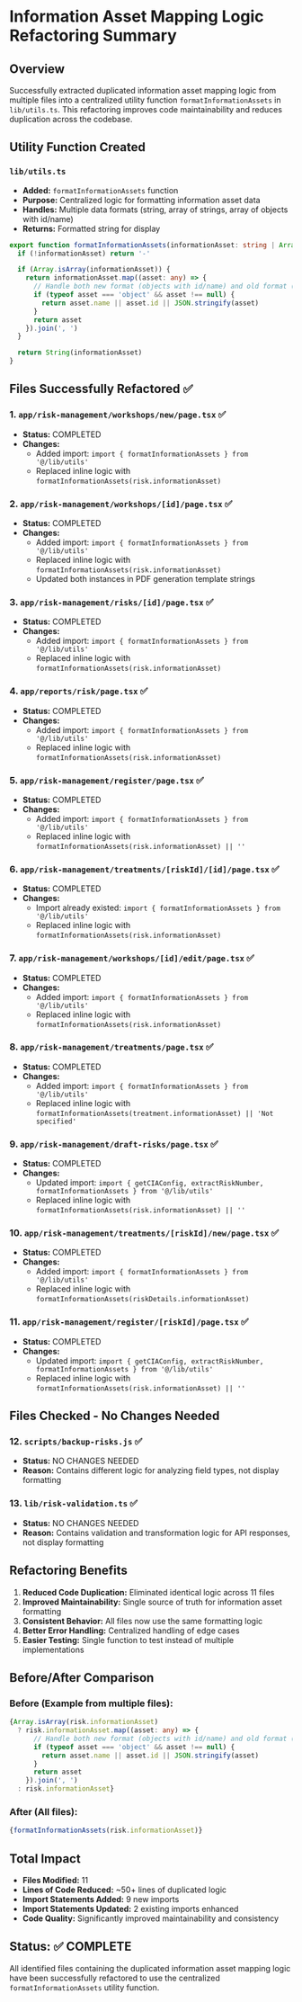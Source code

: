 # Information Asset Mapping Logic Refactoring Summary

## Overview
Successfully extracted duplicated information asset mapping logic from multiple files into a centralized utility function `formatInformationAssets` in `lib/utils.ts`. This refactoring improves code maintainability and reduces duplication across the codebase.

## Utility Function Created

### `lib/utils.ts`
- **Added:** `formatInformationAssets` function
- **Purpose:** Centralized logic for formatting information asset data
- **Handles:** Multiple data formats (string, array of strings, array of objects with id/name)
- **Returns:** Formatted string for display

```typescript
export function formatInformationAssets(informationAsset: string | Array<{ id: string; name: string }> | string[] | undefined): string {
  if (!informationAsset) return '-'

  if (Array.isArray(informationAsset)) {
    return informationAsset.map((asset: any) => {
      // Handle both new format (objects with id/name) and old format (strings)
      if (typeof asset === 'object' && asset !== null) {
        return asset.name || asset.id || JSON.stringify(asset)
      }
      return asset
    }).join(', ')
  }

  return String(informationAsset)
}
```

## Files Successfully Refactored ✅

### 1. `app/risk-management/workshops/new/page.tsx` ✅
- **Status:** COMPLETED
- **Changes:**
  - Added import: `import { formatInformationAssets } from '@/lib/utils'`
  - Replaced inline logic with `formatInformationAssets(risk.informationAsset)`

### 2. `app/risk-management/workshops/[id]/page.tsx` ✅
- **Status:** COMPLETED
- **Changes:**
  - Added import: `import { formatInformationAssets } from '@/lib/utils'`
  - Replaced inline logic with `formatInformationAssets(risk.informationAsset)`
  - Updated both instances in PDF generation template strings

### 3. `app/risk-management/risks/[id]/page.tsx` ✅
- **Status:** COMPLETED
- **Changes:**
  - Added import: `import { formatInformationAssets } from '@/lib/utils'`
  - Replaced inline logic with `formatInformationAssets(risk.informationAsset)`

### 4. `app/reports/risk/page.tsx` ✅
- **Status:** COMPLETED
- **Changes:**
  - Added import: `import { formatInformationAssets } from '@/lib/utils'`
  - Replaced inline logic with `formatInformationAssets(risk.informationAsset)`

### 5. `app/risk-management/register/page.tsx` ✅
- **Status:** COMPLETED
- **Changes:**
  - Added import: `import { formatInformationAssets } from '@/lib/utils'`
  - Replaced inline logic with `formatInformationAssets(risk.informationAsset) || ''`

### 6. `app/risk-management/treatments/[riskId]/[id]/page.tsx` ✅
- **Status:** COMPLETED
- **Changes:**
  - Import already existed: `import { formatInformationAssets } from '@/lib/utils'`
  - Replaced inline logic with `formatInformationAssets(risk.informationAsset)`

### 7. `app/risk-management/workshops/[id]/edit/page.tsx` ✅
- **Status:** COMPLETED
- **Changes:**
  - Added import: `import { formatInformationAssets } from '@/lib/utils'`
  - Replaced inline logic with `formatInformationAssets(risk.informationAsset)`

### 8. `app/risk-management/treatments/page.tsx` ✅
- **Status:** COMPLETED
- **Changes:**
  - Added import: `import { formatInformationAssets } from '@/lib/utils'`
  - Replaced inline logic with `formatInformationAssets(treatment.informationAsset) || 'Not specified'`

### 9. `app/risk-management/draft-risks/page.tsx` ✅
- **Status:** COMPLETED
- **Changes:**
  - Updated import: `import { getCIAConfig, extractRiskNumber, formatInformationAssets } from '@/lib/utils'`
  - Replaced inline logic with `formatInformationAssets(risk.informationAsset) || ''`

### 10. `app/risk-management/treatments/[riskId]/new/page.tsx` ✅
- **Status:** COMPLETED
- **Changes:**
  - Added import: `import { formatInformationAssets } from '@/lib/utils'`
  - Replaced inline logic with `formatInformationAssets(riskDetails.informationAsset)`

### 11. `app/risk-management/register/[riskId]/page.tsx` ✅
- **Status:** COMPLETED
- **Changes:**
  - Updated import: `import { getCIAConfig, extractRiskNumber, formatInformationAssets } from '@/lib/utils'`
  - Replaced inline logic with `formatInformationAssets(risk.informationAsset) || ''`

## Files Checked - No Changes Needed

### 12. `scripts/backup-risks.js` ✅
- **Status:** NO CHANGES NEEDED
- **Reason:** Contains different logic for analyzing field types, not display formatting

### 13. `lib/risk-validation.ts` ✅
- **Status:** NO CHANGES NEEDED
- **Reason:** Contains validation and transformation logic for API responses, not display formatting

## Refactoring Benefits

1. **Reduced Code Duplication:** Eliminated identical logic across 11 files
2. **Improved Maintainability:** Single source of truth for information asset formatting
3. **Consistent Behavior:** All files now use the same formatting logic
4. **Better Error Handling:** Centralized handling of edge cases
5. **Easier Testing:** Single function to test instead of multiple implementations

## Before/After Comparison

### Before (Example from multiple files):
```typescript
{Array.isArray(risk.informationAsset) 
  ? risk.informationAsset.map((asset: any) => {
      // Handle both new format (objects with id/name) and old format (strings)
      if (typeof asset === 'object' && asset !== null) {
        return asset.name || asset.id || JSON.stringify(asset)
      }
      return asset
    }).join(', ')
  : risk.informationAsset}
```

### After (All files):
```typescript
{formatInformationAssets(risk.informationAsset)}
```

## Total Impact
- **Files Modified:** 11
- **Lines of Code Reduced:** ~50+ lines of duplicated logic
- **Import Statements Added:** 9 new imports
- **Import Statements Updated:** 2 existing imports enhanced
- **Code Quality:** Significantly improved maintainability and consistency

## Status: ✅ COMPLETE
All identified files containing the duplicated information asset mapping logic have been successfully refactored to use the centralized `formatInformationAssets` utility function. 